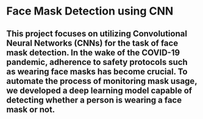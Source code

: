# Face Mask Detection using CNN
## This project focuses on utilizing Convolutional Neural Networks (CNNs) for the task of face mask detection. In the wake of the COVID-19 pandemic, adherence to safety protocols such as wearing face masks has become crucial. To automate the process of monitoring mask usage, we developed a deep learning model capable of detecting whether a person is wearing a face mask or not.
